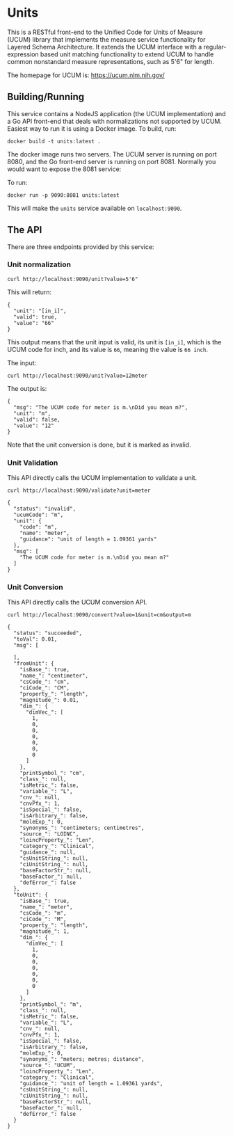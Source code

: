 # Units

This is a RESTful front-end to the Unified Code for Units of Measure
(UCUM) library that implements the measure service functionality for
Layered Schema Architecture. It extends the UCUM interface with a
regular-expression based unit matching functionality to extend UCUM to
handle common nonstandard measure representations, such as 5'6" for
length.

The homepage for UCUM is: https://ucum.nlm.nih.gov/

## Building/Running

This service contains a NodeJS application (the UCUM implementation)
and a Go API front-end that deals with normalizations not supported by
UCUM. Easiest way to run it is using a Docker image. To build, run:

```
docker build -t units:latest .
```

The docker image runs two servers. The UCUM server is running on port
8080, and the Go front-end server is running on port 8081. Normally
you would want to expose the 8081 service:

To run:

```
docker run -p 9090:8081 units:latest
```

This will make the `units` service available on `localhost:9090`.

## The API

There are three endpoints provided by this service:

### Unit normalization

```
curl http://localhost:9090/unit?value=5'6"
```

This will return:

```
{
  "unit": "[in_i]",
  "valid": true,
  "value": "66"
}
```

This output means that the unit input is valid, its unit is `[in_i]`,
which is the UCUM code for inch, and its value is `66`, meaning the
value is `66 inch`.

The input:

```
curl http://localhost:9090/unit?value=12meter
```

The output is:

```
{
  "msg": "The UCUM code for meter is m.\nDid you mean m?",
  "unit": "m",
  "valid": false,
  "value": "12"
}
```

Note that the unit conversion is done, but it is marked as invalid.

### Unit Validation

This API directly calls the UCUM implementation to validate a unit.

```
curl http://localhost:9090/validate?unit=meter

{
  "status": "invalid",
  "ucumCode": "m",
  "unit": {
    "code": "m",
    "name": "meter",
    "guidance": "unit of length = 1.09361 yards"
  },
  "msg": [
    "The UCUM code for meter is m.\nDid you mean m?"
  ]
}
```

### Unit Conversion

This API directly calls the UCUM conversion API.

```
curl http://localhost:9090/convert?value=1&unit=cm&output=m

{
  "status": "succeeded",
  "toVal": 0.01,
  "msg": [
    
  ],
  "fromUnit": {
    "isBase_": true,
    "name_": "centimeter",
    "csCode_": "cm",
    "ciCode_": "CM",
    "property_": "length",
    "magnitude_": 0.01,
    "dim_": {
      "dimVec_": [
        1,
        0,
        0,
        0,
        0,
        0,
        0
      ]
    },
    "printSymbol_": "cm",
    "class_": null,
    "isMetric_": false,
    "variable_": "L",
    "cnv_": null,
    "cnvPfx_": 1,
    "isSpecial_": false,
    "isArbitrary_": false,
    "moleExp_": 0,
    "synonyms_": "centimeters; centimetres",
    "source_": "LOINC",
    "loincProperty_": "Len",
    "category_": "Clinical",
    "guidance_": null,
    "csUnitString_": null,
    "ciUnitString_": null,
    "baseFactorStr_": null,
    "baseFactor_": null,
    "defError_": false
  },
  "toUnit": {
    "isBase_": true,
    "name_": "meter",
    "csCode_": "m",
    "ciCode_": "M",
    "property_": "length",
    "magnitude_": 1,
    "dim_": {
      "dimVec_": [
        1,
        0,
        0,
        0,
        0,
        0,
        0
      ]
    },
    "printSymbol_": "m",
    "class_": null,
    "isMetric_": false,
    "variable_": "L",
    "cnv_": null,
    "cnvPfx_": 1,
    "isSpecial_": false,
    "isArbitrary_": false,
    "moleExp_": 0,
    "synonyms_": "meters; metres; distance",
    "source_": "UCUM",
    "loincProperty_": "Len",
    "category_": "Clinical",
    "guidance_": "unit of length = 1.09361 yards",
    "csUnitString_": null,
    "ciUnitString_": null,
    "baseFactorStr_": null,
    "baseFactor_": null,
    "defError_": false
  }
}
```

